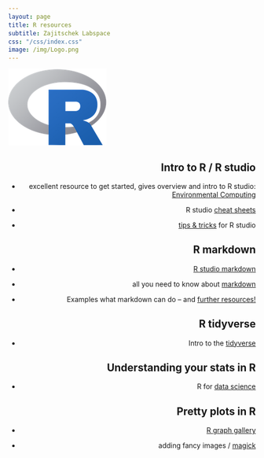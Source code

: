 ```yaml
---
layout: page
title: R resources
subtitle: Zajitschek Labspace
css: "/css/index.css"
image: /img/Logo.png
---
```


![Rlogo](/img/Rlogo.png)<div style="text-align: right">

## Intro to R / R studio

- excellent resource to get started, gives overview and intro to R studio:
[Environmental Computing](http://environmentalcomputing.net/)
    
- R studio [cheat sheets](https://www.rstudio.com/resources/cheatsheets/)    

- [tips & tricks](https://appsilon.com/r-studio-shortcuts-and-tips/?nabe=4825491004194816:1) for R studio  

## R markdown

- [R studio markdown](https://rmarkdown.rstudio.com/)

- all you need to know about [markdown](https://bookdown.org/yihui/rmarkdown/)

- Examples what markdown can do – and [further resources!](https://rmarkdown.rstudio.com/gallery.html)

## R tidyverse

- Intro to the [tidyverse](https://datacarpentry.org/R-ecology-lesson/03-dplyr.html) 
   

## Understanding your stats in R

- R for [data science](https://r4ds.had.co.nz/)   


## Pretty plots in R

- [R graph gallery](http://r-graph-gallery.com/)

- adding fancy images / [magick](https://cran.r-project.org/web/packages/magick/vignettes/intro.html)

